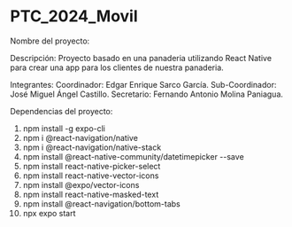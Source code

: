 # PTC_2024_Movil
Nombre del proyecto: 

Descripción:
Proyecto basado en una panaderia utilizando React Native para crear una app
para los clientes de nuestra panaderia.

Integrantes:
Coordinador: Edgar Enrique Sarco García.
Sub-Coordinador: José Miguel Ángel Castillo.
Secretario: Fernando Antonio Molina Paniagua.


Dependencias del proyecto:
1. npm install -g expo-cli
2. npm i @react-navigation/native
3. npm i @react-navigation/native-stack
4. npm install @react-native-community/datetimepicker --save
5. npm install react-native-picker-select
6. npm install react-native-vector-icons
7. npm install @expo/vector-icons
8. npm install react-native-masked-text
9. npm install @react-navigation/bottom-tabs
10. npx expo start